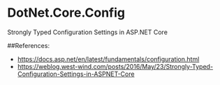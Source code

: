 # DotNet.Core.Config
Strongly Typed Configuration Settings in ASP.NET Core

##References:
- https://docs.asp.net/en/latest/fundamentals/configuration.html
- https://weblog.west-wind.com/posts/2016/May/23/Strongly-Typed-Configuration-Settings-in-ASPNET-Core
